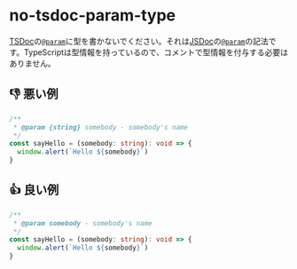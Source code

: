 # no-tsdoc-param-type

[TSDoc](https://tsdoc.org/)の[`@param`](https://tsdoc.org/pages/tags/param/)に型を書かないでください。それは[JSDoc](https://jsdoc.app/)の[`@param`](https://jsdoc.app/tags-param)の記法です。TypeScriptは型情報を持っているので、コメントで型情報を付与する必要はありません。

## :thumbsdown: 悪い例

```ts
/**
 * @param {string} somebody - somebody's name
 */
const sayHello = (somebody: string): void => {
  window.alert(`Hello ${somebody}`)
}
```

## :thumbsup: 良い例

```ts
/**
 * @param somebody - somebody's name
 */
const sayHello = (somebody: string): void => {
  window.alert(`Hello ${somebody}`)
}
```
